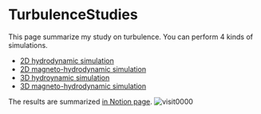 # TurbulenceStudies
This page summarize my study on turbulence.
You can perform 4 kinds of simulations.

- [2D hydrodynamic simulation](./HYD2D/)
- [2D magneto-hydrodynamic simulation](./MHD2D/)
- [3D hydroynamic simulation](./HYD3D/)
- [3D magneto-hydrodynamic simulation](./MHD3D/)

The results are summarized [in Notion page](https://www.notion.so/Turbulent-Studies-e4836ad642684f8f992d54a1f7e22635).
![visit0000](https://user-images.githubusercontent.com/20675833/202895055-e290bd70-062c-4b84-932d-2f7ab2dbd17e.png)
